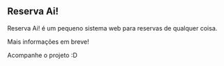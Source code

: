 Reserva Ai!
------------------
Reserva Ai! é um pequeno sistema web para reservas de qualquer coisa.

Mais informações em breve! 

Acompanhe o projeto :D
